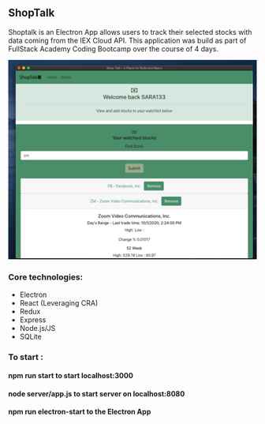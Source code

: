 ## ShopTalk

Shoptalk is an Electron App allows users to track their selected stocks with data coming from the IEX Cloud API. This application was build as part of FullStack Academy Coding Bootcamp over the course of 4 days.

![image](shoptalk.png)

### Core technologies:

- Electron
- React (Leveraging CRA)
- Redux
- Express
- Node.js/JS
- SQLite


### To start :

#### npm run start to start localhost:3000 
#### node server/app.js to start server on localhost:8080
#### npm run electron-start to the Electron App




